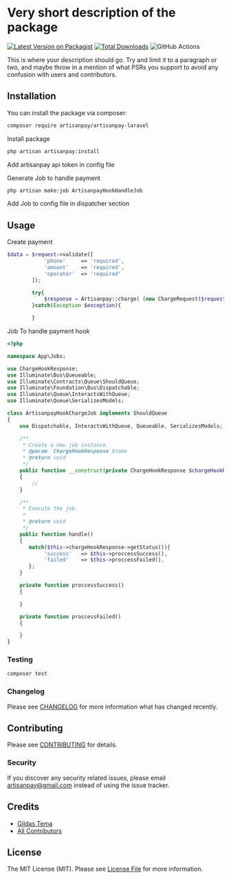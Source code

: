 # Very short description of the package

[![Latest Version on Packagist](https://img.shields.io/packagist/v/artisanpay/artisanpay-laravel.svg?style=flat-square)](https://packagist.org/packages/artisanpay/artisanpay-laravel)
[![Total Downloads](https://img.shields.io/packagist/dt/artisanpay/artisanpay-laravel.svg?style=flat-square)](https://packagist.org/packages/artisanpay/artisanpay-laravel)
![GitHub Actions](https://github.com/artisanpay/artisanpay-laravel/actions/workflows/main.yml/badge.svg)

This is where your description should go. Try and limit it to a paragraph or two, and maybe throw in a mention of what PSRs you support to avoid any confusion with users and contributors.

## Installation

You can install the package via composer:

```bash
composer require artisanpay/artisanpay-laravel
```

Install package

```bash
php artisan artisanpay:install 
```

Add artisanpay api token in config file 

Generate Job to handle payment

```bash
php artisan make:job ArtisanpayHookHandleJob
```
Add Job to config file in dispatcher section 

## Usage

Create payment


```php
$data = $request->validate([
            'phone'     => 'required',
            'amount'    => 'required',
            'operator'  => 'required'
        ]);

        try{
            $response = Artisanpay::charge( (new ChargeRequest($request->phone, $request->amount, $request->operator)) );
        }catch(Exception $exception){

        }
```

Job To handle payment hook

```php
<?php

namespace App\Jobs;

use ChargeHookResponse;
use Illuminate\Bus\Queueable;
use Illuminate\Contracts\Queue\ShouldQueue;
use Illuminate\Foundation\Bus\Dispatchable;
use Illuminate\Queue\InteractsWithQueue;
use Illuminate\Queue\SerializesModels;

class ArtisanpayHookChargeJob implements ShouldQueue
{
    use Dispatchable, InteractsWithQueue, Queueable, SerializesModels;

    /**
     * Create a new job instance.
     * @param  ChargeHookResponse $name
     * @return void
     */
    public function __construct(private ChargeHookResponse $chargeHookResponse)
    {
        //
    }

    /**
     * Execute the job.
     *
     * @return void
     */
    public function handle()
    {
       match($this->chargeHookResponse->getStatus()){
            'success'   => $this->proccessSuccess(),
            'failed'    => $this->proccessFailed(),
       };
    }

    private function proccessSuccess()
    {

    }

    private function proccessFailed()
    {

    }
}
```


### Testing

```bash
composer test
```

### Changelog

Please see [CHANGELOG](CHANGELOG.md) for more information what has changed recently.

## Contributing

Please see [CONTRIBUTING](CONTRIBUTING.md) for details.

### Security

If you discover any security related issues, please email artisanpay@gmail.com instead of using the issue tracker.

## Credits

-   [Gildas Tema](https://github.com/artisanpay)
-   [All Contributors](../../contributors)

## License

The MIT License (MIT). Please see [License File](LICENSE.md) for more information.



